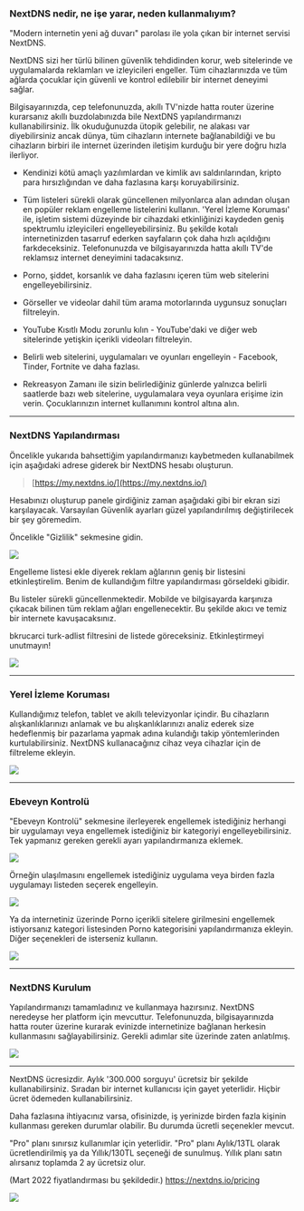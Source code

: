 ### NextDNS nedir, ne işe yarar, neden kullanmalıyım?

"Modern internetin yeni ağ duvarı" parolası ile yola çıkan bir internet servisi NextDNS.

NextDNS sizi her türlü bilinen güvenlik tehdidinden korur, web sitelerinde ve uygulamalarda reklamları ve izleyicileri engeller. Tüm cihazlarınızda ve tüm ağlarda çocuklar için güvenli ve kontrol edilebilir bir internet deneyimi sağlar.

Bilgisayarınızda, cep telefonunuzda, akıllı TV'nizde hatta router üzerine kurarsanız akıllı buzdolabınızda bile NextDNS yapılandırmanızı kullanabilirsiniz. İlk okuduğunuzda ütopik gelebilir, ne alakası var diyebilirsiniz ancak dünya, tüm cihazların internete bağlanabildiği ve bu cihazların birbiri ile internet üzerinden iletişim kurduğu bir yere doğru hızla ilerliyor.

+ Kendinizi kötü amaçlı yazılımlardan ve kimlik avı saldırılarından, kripto para hırsızlığından ve daha fazlasına karşı koruyabilirsiniz.
+ Tüm listeleri sürekli olarak güncellenen milyonlarca alan adından oluşan en popüler reklam engelleme listelerini kullanın. 'Yerel İzleme Koruması' ile, işletim sistemi düzeyinde bir cihazdaki etkinliğinizi kaydeden geniş spektrumlu izleyicileri engelleyebilirsiniz. Bu şekilde kotalı internetinizden tasarruf ederken sayfaların çok daha hızlı açıldığını farkdeceksiniz. Telefonunuzda ve bilgisayarınızda hatta akıllı TV'de reklamsız internet deneyimini tadacaksınız.

+ Porno, şiddet, korsanlık ve daha fazlasını içeren tüm web sitelerini engelleyebilirsiniz.
+ Görseller ve videolar dahil tüm arama motorlarında uygunsuz sonuçları filtreleyin.
+ YouTube Kısıtlı Modu zorunlu kılın - YouTube'daki ve diğer web sitelerinde yetişkin içerikli videoları filtreleyin.
+ Belirli web sitelerini, uygulamaları ve oyunları engelleyin - Facebook, Tinder, Fortnite ve daha fazlası.
+ Rekreasyon Zamanı ile sizin belirlediğiniz günlerde yalnızca belirli saatlerde bazı web sitelerine, uygulamalara veya oyunlara erişime izin verin. Çocuklarınızın internet kullanımını kontrol altına alın.

---

### NextDNS Yapılandırması

Öncelikle yukarıda bahsettiğim yapılandırmanızı kaybetmeden kullanabilmek için aşağıdaki adrese giderek bir NextDNS hesabı oluşturun.
 
> [https://my.nextdns.io/](https://my.nextdns.io/)

Hesabınızı oluşturup panele girdiğiniz zaman aşağıdaki gibi bir ekran sizi karşılayacak. Varsayılan Güvenlik ayarları güzel yapılandırılmış değiştirilecek bir şey göremedim.

Öncelikle "Gizlilik" sekmesine gidin.

![](https://i.hizliresim.com/78bazo0.png)

Engelleme listesi ekle diyerek reklam ağlarının geniş bir listesini etkinleştirelim. Benim de kullandığım filtre yapılandırması görseldeki gibidir.

Bu listeler sürekli güncellenmektedir. Mobilde ve bilgisayarda karşınıza çıkacak bilinen tüm reklam ağları engellenecektir. Bu şekilde akıcı ve temiz bir internete kavuşacaksınız.

bkrucarci turk-adlist filtresini de listede göreceksiniz. Etkinleştirmeyi unutmayın!

![](https://i.imgur.com/qsiy8jN.png)

---
### Yerel İzleme Koruması

Kullandığımız telefon, tablet ve akıllı televizyonlar içindir. Bu cihazların alışkanlıklarınızı anlamak ve bu alışkanlıklarınızı analiz ederek size hedeflenmiş bir pazarlama yapmak adına kulandığı takip yöntemlerinden kurtulabilirsiniz. NextDNS kullanacağınız cihaz veya cihazlar için de filtreleme ekleyin.

![](https://i.hizliresim.com/kva68uf.png)

---
### Ebeveyn Kontrolü

"Ebeveyn Kontrolü" sekmesine ilerleyerek engellemek istediğiniz herhangi bir uygulamayı veya engellemek istediğiniz bir kategoriyi engelleyebilirsiniz. Tek yapmanız gereken gerekli ayarı yapılandırmanıza eklemek.

![](https://i.hizliresim.com/tneogqt.png)

Örneğin ulaşılmasını engellemek istediğiniz uygulama veya birden fazla uygulamayı listeden seçerek engelleyin.

![](https://i.hizliresim.com/13bjm1t.png)

Ya da internetiniz üzerinde Porno içerikli sitelere girilmesini engellemek istiyorsanız kategori listesinden Porno kategorisini yapılandırmanıza ekleyin. Diğer seçenekleri de isterseniz kullanın.

![](https://i.hizliresim.com/j6vkbqf.png)

---
### NextDNS Kurulum

Yapılandırmanızı tamamladınız ve kullanmaya hazırsınız.
NextDNS neredeyse her platform için mevcuttur. Telefonunuzda, bilgisayarınızda hatta router üzerine kurarak evinizde internetinize bağlanan herkesin kullanmasını sağlayabilirsiniz. Gerekli adımlar site üzerinde zaten anlatılmış.

![](https://i.hizliresim.com/2vcxy26.png)

---

NextDNS ücresizdir. Aylık '300.000 sorguyu' ücretsiz bir şekilde kullanabilirsiniz. Sıradan bir internet kullanıcısı için gayet yeterlidir. Hiçbir ücret ödemeden kullanabilirsiniz.

Daha fazlasına ihtiyacınız varsa, ofisinizde, iş yerinizde birden fazla kişinin kullanması gereken durumlar olabilir. Bu durumda ücretli seçenekler mevcut.

"Pro" planı sınırsız kullanımlar için yeterlidir. "Pro" planı Aylık/13TL olarak ücretlendirilmiş ya da Yıllık/130TL seçeneği de sunulmuş. Yıllık planı satın alırsanız toplamda 2 ay ücretsiz olur.

(Mart 2022 fiyatlandırması bu şekildedir.) https://nextdns.io/pricing

![](https://i.hizliresim.com/2onkj1a.png)
